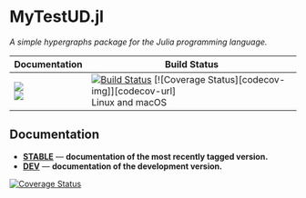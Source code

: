 # MyTestUD.jl

*A simple hypergraphs package for the Julia programming language.*

| **Documentation** | **Build Status** |
|---------------|--------------|
|[![][docs-stable-img]][docs-stable-url] <br/> [![][docs-latest-img]][docs-dev-url] | [![Build Status][travis-img]][travis-url]  [![Coverage Status][codecov-img]][codecov-url] <br/> Linux and macOS |

## Documentation

- [**STABLE**][docs-stable-url] &mdash; **documentation of the most recently tagged version.**
- [**DEV**][docs-dev-url] &mdash; **documentation of the development version.**

[docs-latest-img]: https://img.shields.io/badge/docs-latest-blue.svg
[docs-stable-img]: https://img.shields.io/badge/docs-stable-blue.svg
[docs-dev-url]: https://.github.io/MyTestUD.jl/dev
[docs-stable-url]: https://mariaangelapellegrino.github.io/MyTestUD.jl/stable

[travis-img]: https://travis-ci.org/mariaangelapellegrino/MyTestUD.jl.svg?branch=master
[travis-url]: https://travis-ci.org/mariaangelapellegrino/MyTestUD.jl

[![Coverage Status](https://coveralls.io/repos/github/mariaangelapellegrino/MyTestUD.jl/badge.svg?branch=master)](https://coveralls.io/github/mariaangelapellegrino/MyTestUD.jl?branch=master)

